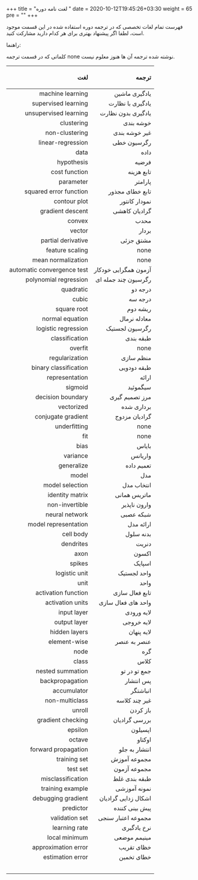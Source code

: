 +++
title = "لغت نامه دوره "
date = 2020-10-12T19:45:26+03:30
weight = 65
pre = "<i class='fa fa-book' ></i>"
+++

فهرست تمام لغات تخصصی که در ترجمه دوره استفاده شده در این قسمت موجود است،
لطفا اگر پیشنهاد بهتری برای هر کدام دارید مشارکت کنید.

راهنما:

کلماتی که در قسمت ترجمه none نوشته شده ترجمه آن ها هنوز معلوم نیست.



| <p align="right"> لغت </p> | <p align="right"> ترجمه </p> |
| -------------------------: | ---------------------------: |
|           machine learning |                یادگیری ماشین |
|        supervised learning |             یادگیری با نظارت |
|      unsupervised learning |           یادگیری بدون نظارت |
|                 clustering |                    خوشه بندی |
|             non-clustering |                غیر خوشه بندی |
|          linear-regression |                  رگرسیون خطی |
|                       data |                         داده |
|                 hypothesis |                        فرضیه |
|              cost function |                   تابع هزینه |
|                  parameter |                      پارامتر |
|     squared error function |              تابع خطای مجذور |
|               contour plot |                نمودار کانتور |
|           gradient descent |                گرادیان کاهشی |
|                     convex |                         محدب |
|                     vector |                        بردار |
|         partial derivative |                    مشتق جزئی |
|            feature scaling |                         none |
|         mean normalization |                         none |
| automatic convergence test |         آزمون همگرایی خودکار |
|      polynomial regression |          رگرسیون چند جمله ای |
|                  quadratic |                      درجه دو |
|                      cubic |                      درجه سه |
|                square root |                     ریشه دوم |
|            normal equation |                 معادله نرمال |
|        logistic regression |               رگرسیون لجستیک |
|             classification |                    طبقه بندی |
|                    overfit |                         none |
|             regularization |                    منظم سازی |
|      binary classification |                  طبقه دودویی |
|             representation |                        ارائه |
|                    sigmoid |                     سیگموئید |
|          decision boundary |               مرز تصمیم گیری |
|                 vectorized |                   برداری شده |
|         conjugate gradient |                گرادیان مزدوج |
|               underfitting |                         none |
|                        fit |                         none |
|                       bias |                        بایاس |
|                   variance |                      واریانس |
|                 generalize |                   تعمیم داده |
|                      model |                          مدل |
|            model selection |                   انتخاب مدل |
|            identity matrix |                 ماتریس همانی |
|             non-invertible |                 وارون ناپذیر |
|             neural network |                    شبکه عصبی |
|       model representation |                    ارائه مدل |
|                  cell body |                    بدنه سلول |
|                  dendrites |                        دنریت |
|                       axon |                        اکسون |
|                     spikes |                       اسپایک |
|              logistic unit |                  واحد لجستیک |
|                       unit |                         واحد |
|        activation function |               تابع فعال سازی |
|           activation units |           واحد های فعال سازی |
|                input layer |                   لایه ورودی  |
|               output layer |                   لایه خروجی  |
|              hidden layers |                   لایه پنهان  |
|               element-wise |                 عنصر به عنصر |
|                       node |                          گره |
|                      class |                         کلاس  |
|           nested summation |                 جمع تو در تو |
|            backpropagation |                    پس انتشار |
|                accumulator |                     انباشتگر |
|             non-multiclass |                غیر چند کلاسه  |
|                     unroll |                     باز کردن |
|          gradient checking |                بررسی گرادیان |
|                    epsilon |                      اپسیلون |
|                     octave |                       اوکتاو |
|        forward propagation |                انتشار به جلو |
|               training set |                 مجموعه آموزش |
|                   test set |                 مجموعه آزمون |
|          misclassification |                طبقه بندی غلط |
|           training example |                 نمونه آموزشی |
|         debugging gradient |          اشکال زدایی گرادیان |
|                  predictor |               پیش بینی کننده |
|      validation set        |      مجموعه اعتبار سنجی      |
|     learning rate          |       نرخ یادگیری            |
|    local minimum           |      مینیمم موضعی            |
|   approximation error      |       خظای تقریب             |
|      estimation error      |      خطای تخمین              |
|                            |                              |
|                            |                              |
|                            |                              |
|                            |                              |
|                            |                              |
